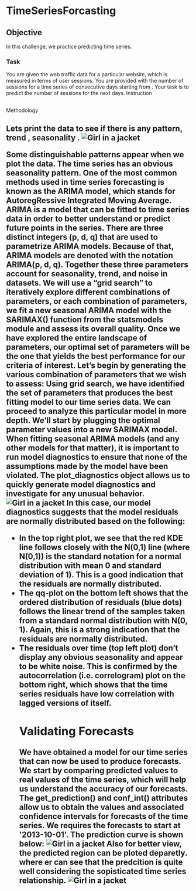 # TimeSeriesForcasting

<h2>Objective</h2>
In this challenge, we practice predicting time series. 
<h3>Task</h3>
You are given the web traffic data for a particular website, which is measured in terms of user sessions. You are provided with the number of sessions for a time series of  consecutive days starting from . Your task is to predict the number of sessions for the next  days.

</h2>Instruction<h2>

</h2>Methodology<h2>
Lets print the data to see if there is any pattern, trend , seasonality .
<img src="img_girl.jpg" alt="Girl in a jacket">

<p1>Some distinguishable patterns appear when we plot the data. The time series has an obvious seasonality pattern.
<p2>
One of the most common methods used in time series forecasting is known as the ARIMA model, which stands for AutoregRessive Integrated Moving Average. ARIMA is a model that can be fitted to time series data in order to better understand or predict future points in the series.
<p3>There are three distinct integers (p, d, q) that are used to parametrize ARIMA models. Because of that, ARIMA models are denoted with the notation ARIMA(p, d, q). Together these three parameters account for seasonality, trend, and noise in datasets. 
<p2>We will use a “grid search” to iteratively explore different combinations of parameters, or each combination of parameters, we fit a new seasonal ARIMA model with the SARIMAX() function from the statsmodels module and assess its overall quality. Once we have explored the entire landscape of parameters, our optimal set of parameters will be the one that yields the best 
<p2>performance for our criteria of interest. Let’s begin by generating the various combination of parameters that we wish to assess:
Using grid search, we have identified the set of parameters that produces the best fitting model to our time series data. We can proceed to analyze this particular model in more depth. We’ll start by plugging the optimal parameter values into a new SARIMAX model.
When fitting seasonal ARIMA models (and any other models for that matter), it is important to run model diagnostics to ensure that none of the assumptions made by the model have been violated. The plot_diagnostics object allows us to quickly generate model diagnostics and investigate for any unusual behavior.    
<img src="img_girl.jpg" alt="Girl in a jacket">
 <p4> In this case, our model diagnostics suggests that the model residuals are normally distributed based on the following:
<ul>
<li>In the top right plot, we see that the red KDE line follows closely with the N(0,1) line (where N(0,1)) is the standard notation for a normal distribution with mean 0 and standard deviation of 1). This is a good indication that the residuals are normally distributed.</li>
<li>The qq-plot on the bottom left shows that the ordered distribution of residuals (blue dots) follows the linear trend of the samples taken from a standard normal distribution with N(0, 1). Again, this is a strong indication that the residuals are normally distributed.</li>
<li>The residuals over time (top left plot) don’t display any obvious seasonality and appear to be white noise. This is confirmed by the autocorrelation (i.e. correlogram) plot on the bottom right, which shows that the time series residuals have low correlation with lagged versions of itself.</li>
  
<h2>Validating Forecasts  </h2>
We have obtained a model for our time series that can now be used to produce forecasts. We start by comparing predicted values to real values of the time series, which will help us understand the accuracy of our forecasts. The get_prediction() and conf_int() attributes allow us to obtain the values and associated confidence intervals for forecasts of the time series. We requires the forecasts to start at '2013-10-01'. The prediction curve is shown below:
<img src="img_girl.jpg" alt="Girl in a jacket">
Also for better view, the predicted region can be ploted deparetly. where er can see that the predcition is quite well considering the sopisticated time series relationship.
<img src="img_girl.jpg" alt="Girl in a jacket">

